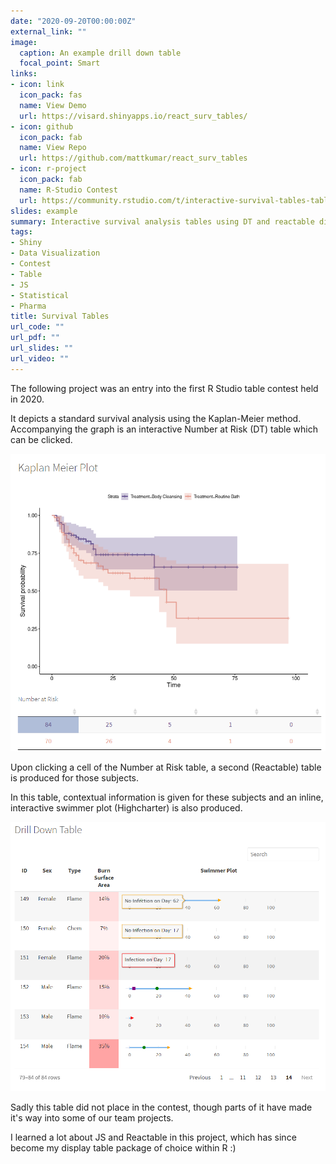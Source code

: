 ```yaml
---
date: "2020-09-20T00:00:00Z"
external_link: ""
image:
  caption: An example drill down table
  focal_point: Smart
links:
- icon: link
  icon_pack: fas
  name: View Demo
  url: https://visard.shinyapps.io/react_surv_tables/
- icon: github
  icon_pack: fab
  name: View Repo
  url: https://github.com/mattkumar/react_surv_tables
- icon: r-project
  icon_pack: fab
  name: R-Studio Contest
  url: https://community.rstudio.com/t/interactive-survival-tables-table-contest-submission/81216
slides: example
summary: Interactive survival analysis tables using DT and reactable display table packages
tags:
- Shiny
- Data Visualization
- Contest
- Table
- JS
- Statistical
- Pharma
title: Survival Tables
url_code: ""
url_pdf: ""
url_slides: ""
url_video: ""
---
```


The following project was an entry into the first R Studio table contest held in 2020.

It depicts a standard survival analysis using the Kaplan-Meier method. Accompanying the graph is an interactive Number at Risk (DT) table which can be clicked.

![NAR Table](t1.png)

Upon clicking a cell of the Number at Risk table, a second (Reactable) table is produced for those subjects. 

In this table, contextual information is given for these subjects and an inline, interactive swimmer plot (Highcharter) is also produced.

![Swimmer Table](t2.png)

Sadly this table did not place in the contest, though parts of it have made it's way into some of our team projects.

I learned a lot about JS and Reactable in this project, which has since become my display table package of choice within R :)
 